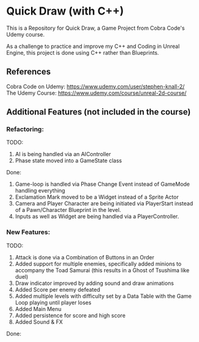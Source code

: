# Quick Draw (with C++)
This is a Repository for Quick Draw, a Game Project from Cobra Code's Udemy course.

As a challenge to practice and improve my C++ and Coding in Unreal Engine, this project is done using C++ rather than Blueprints.

## References

Cobra Code on Udemy: https://www.udemy.com/user/stephen-knall-2/ <br>
The Udemy Course: https://www.udemy.com/course/unreal-2d-course/

## Additional Features (not included in the course)

### Refactoring:

TODO:

1. AI is being handled via an AIController
2. Phase state moved into a GameState class

Done:

1. Game-loop is handled via Phase Change Event instead of GameMode handling everything
2. Exclamation Mark moved to be a Widget instead of a Sprite Actor 
3. Camera and Player Character are being initiated via PlayerStart instead of a Pawn/Character Blueprint in the level.
4. Inputs as well as Widget are being handled via a PlayerController.

### New Features:

TODO:
1. Attack is done via a Combination of Buttons in an Order
2. Added support for multiple enemies, specifically added minions to accompany the Toad Samurai (this results in a Ghost of Tsushima like duel)
3. Draw indicator improved by adding sound and draw animations
4. Added Score per enemy defeated
5. Added multiple levels with difficulty set by a Data Table with the Game Loop playing until player loses
6. Added Main Menu
7. Added persistence for score and high score
8. Added Sound & FX

Done: